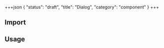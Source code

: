 +++json
{
  "status": "draft",
  "title": "Dialog",
  "category": "component"
}
+++

## Import

<app-component-import componentName="dialog"></app-component-import>

## Usage

<content-ui-post-dialog block="default"></content-ui-post-dialog>
